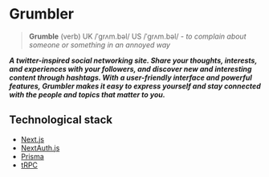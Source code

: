 # Grumbler

> **Grumble** (verb)  UK /ˈɡrʌm.bəl/  US /ˈɡrʌm.bəl/ - *to complain about someone or something in an annoyed way*

***A twitter-inspired social networking site. Share your thoughts, interests, and experiences with your followers, and discover new and interesting content through hashtags. With a user-friendly interface and powerful features, Grumbler makes it easy to express yourself and stay connected with the people and topics that matter to you.***

## Technological stack

- [Next.js](https://nextjs.org)
- [NextAuth.js](https://next-auth.js.org)
- [Prisma](https://prisma.io)
- [tRPC](https://trpc.io)
